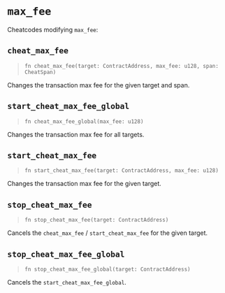 # `max_fee`

Cheatcodes modifying `max_fee`:

## `cheat_max_fee`
> `fn cheat_max_fee(target: ContractAddress, max_fee: u128, span: CheatSpan)`

Changes the transaction max fee for the given target and span.

## `start_cheat_max_fee_global`
> `fn cheat_max_fee_global(max_fee: u128)`

Changes the transaction max fee for all targets.

## `start_cheat_max_fee`
> `fn start_cheat_max_fee(target: ContractAddress, max_fee: u128)`

Changes the transaction max fee for the given target.

## `stop_cheat_max_fee`
> `fn stop_cheat_max_fee(target: ContractAddress)`

Cancels the `cheat_max_fee` / `start_cheat_max_fee` for the given target.

## `stop_cheat_max_fee_global`
> `fn stop_cheat_max_fee_global(target: ContractAddress)`

Cancels the `start_cheat_max_fee_global`.

